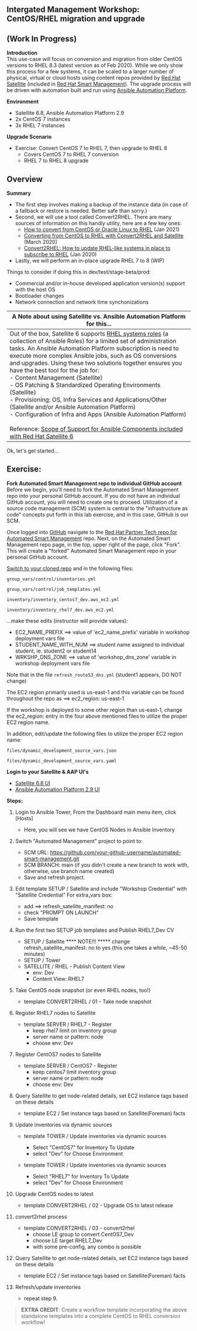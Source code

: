 Intergated Management Workshop: CentOS/RHEL migration and upgrade
-----------------------------------------------------------------
   (Work In Progress)
-----------------------------------------------------------------

**Introduction**<br>
This use-case will focus on conversion and migration from older CentOS versions to RHEL 8.3 (latest version as of Feb 2020). While we only show this process for a few systems, it can be scaled to a larger number of physical, virtual or cloud hosts using content repos provided by [Red Hat Satellite](https://www.redhat.com/en/technologies/management/satellite) (included in [Red Hat Smart Management](https://www.redhat.com/en/technologies/management/smart-management)). The upgrade process will be driven with automation built and run using [Ansible Automation Platform](https://www.redhat.com/en/technologies/management/ansible).

**Environment**
- Satellite 6.8, Ansible Automation Platform 2.9
- 2x CentOS 7 instances 
- 3x RHEL 7  instances

**Upgrade Scenario**
- Exercise: Convert CentOS 7 to RHEL 7, then upgrade to RHEL 8
    - Covers CentOS 7 to RHEL 7 conversion
    - RHEL 7 to RHEL 8 upgrade

Overview
-----------------------------------------------------------------

**Summary**<br>
- The first step involves making a backup of the instance data (in case of a fallback or restore is needed. Better safe than sorry.)
- Second, we will use a tool called Convert2RHEL. There are many sources of information on this handly utility, here are a few key ones:
    - [How to convert from CentOS or Oracle Linux to RHEL](https://access.redhat.com/articles/2360841) (Jan 2021)
    - [Converting from CentOS to RHEL with Convert2RHEL and Satellite](https://www.redhat.com/en/blog/converting-centos-rhel-convert2rhel-and-satellite) (March 2020)
    - [Convert2RHEL: How to update RHEL-like systems in place to subscribe to RHEL](https://www.redhat.com/en/blog/convert2rhel-how-update-rhel-systems-place-subscribe-rhel) (Jan 2020)
- Lastly, we will perform an in-place upgrade RHEL 7 to 8 (WIP)

Things to consider if doing this in dev/test/stage-beta/prod:
- Commercial and/or in-house developed application version(s) support with the host OS
- Bootloader changes
- Network connection and network time synchonizations


| **A Note about using Satellite vs. Ansible Automation Platform for this...**<br>  | 
| ------------- | 
| Out of the box, Satellite 6 supports [RHEL systems roles](https://access.redhat.com/articles/3050101) (a collection of Ansible Roles) for a limited set of administration tasks. An Ansible Automation Platform subscription is need to execute more complex Ansible jobs, such as OS conversions and upgrades. Using these two solutions together ensures you have the best tool for the job for:<br>- Content Management (Satellite)<br>- OS Patching & Standardized Operating Environments (Satellite)<br>- Provisioning: OS, Infra Services and Applications/Other (Satellite and/or Ansible Automation Platform)<br>- Configuration of Infra and Apps (Ansible Automation Platform)<br><br>Reference: [Scope of Support for Ansible Components included with Red Hat Satellite 6](https://access.redhat.com/articles/3616041) |


Ok, let's get started...  

Exercise:
-----------------------------------------------------------------
**Fork Automated Smart Management repo to individual GitHub account**
Before we begin, you'll need to fork the Automated Smart Management repo into your personal GitHub account.  If you do not have an individual GitHub account, you will need to create one to proceed. Utilization of a source code management (SCM) system is central to the "infrastructure as code" concepts put forth in this lab exercise, and in this case, GitHub is our SCM.

Once logged into [GitHub](https://github.com) navigate to the [Red Hat Partner Tech repo for Automated Smart Management](https://github.com/redhat-partner-tech/automated-smart-management) repo. Next, on the Automated Smart Management repo page, in the top, upper right of the page, click "Fork".  This will create a "forked" Automated Smart Management repo in your personal GitHub account.

[Switch to your cloned repo](https://github.com/your-github-username/automated-smart-management) and in the following files:

`group_vars/control/inventories.yml`

`group_vars/control/job_templates.yml`

`inventory/inventory_centos7_dev.aws_ec2.yml`

`inventory/inventory_rhel7_dev.aws_ec2.yml`

...make these edits (instructor will provide values):
- EC2_NAME_PREFIX ==> value of 'ec2_name_prefix' variable in workshop deployment vars file
- STUDENT_NAME_WITH_NUM ==> student name assigned to individual student, ie. student2 or student14
- WRKSHP_DNS_ZONE ==> value of 'workshop_dns_zone' variable in workshop deployment vars file

Note that in the file `refresh_route53_dns.yml` (student1 appears, DO NOT change)

The EC2 region primarily used is us-east-1 and this variable can be found throughout the repo as ==> ec2_region: us-east-1

If the workshop is deployed to some other region than us-east-1, change the ec2_region: entry in the four above mentioned files to utilize the proper EC2 region name.

In addition, edit/update the following files to utilize the proper EC2 region name:

`files/dynamic_development_source_vars.json`

`files/dynamic_development_source_vars.yaml`

**Login to your Satellite & AAP UI's**
- [Satellite 6.8 UI](https://www.example.com)
- [Ansible Automation Platform 2.9 UI](https://www.example.com)

**Steps:**<br>
1. Login to Ansible Tower, From the Dashboard main menu item, click [Hosts]
    - Here, you will see we have CentOS Nodes in Ansible Inventory

2. Switch "Automated Management" project to point to:
    - SCM URL: https://github.com/your-github-username/automated-smart-management.git
    - SCM BRANCH: main (if you didn't create a new branch to work with, otherwise, use branch name created)
    - Save and refresh project.

3. Edit template SETUP / Satellite and include "Workshop Credential" with "Satellite Credential"
    For extra_vars box:
    - add ==> refresh_satellite_manifest: no
    - check "PROMPT ON LAUNCH"
    - Save template

4. Run the first two SETUP job templates and Publish RHEL7_Dev CV
    - SETUP / Satellite **** NOTE!!! ***** change refresh_satellite_manifest: no to yes (this one takes a while, ~45-50 minutes)
    - SETUP / Tower
    - SATELLITE / RHEL - Publish Content View
      - env: Dev
      - Content View: RHEL7

5. Take CentOS node snapshot (or even RHEL nodes, too!)
    - template CONVERT2RHEL / 01 - Take node snapshot

6. Register RHEL7 nodes to Satellite
    - template SERVER / RHEL7 - Register
      - keep rhel7 limit on inventory group
      - server name or pattern: node
      - choose env: Dev

7. Register CentOS7 nodes to Satellite
    - template SERVER / CentOS7 - Register
      - keep centos7 limit inventory group
      - server name or pattern: node
      - choose env: Dev

8. Query Satellite to get node-related details, set EC2 instance tags based on these details
    - template EC2 / Set instance tags based on Satellite(Foreman) facts

9. Update inventories via dynamic sources
    - template TOWER / Update inventories via dynamic sources
	  - Select "CentOS7" for Inventory To Update
      - select "Dev" for Choose Environment

    - template TOWER / Update inventories via dynamic sources
	  - Select "RHEL7" for Inventory To Update
      - select "Dev" for Choose Environment

10. Upgrade CentOS nodes to latest
    - template CONVERT2RHEL / 02 - Upgrade OS to latest release

11. convert2rhel process
    - template CONVERT2RHEL / 03 - convert2rhel
      - choose LE group to convert CentOS7_Dev
      - choose LE target RHEL7_Dev
      - with some pre-config, any combo is possible

12. Query Satellite to get node-related details, set EC2 instance tags based on these details
    - template EC2 / Set instance tags based on Satellite(Foreman) facts

13. Refresh/update inventories
    - repeat step 9.

> **EXTRA CREDIT**: Create a workflow template incorporating the above standalone templates into a complete CentOS to RHEL conversion workflow!
